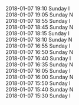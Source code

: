 2018-01-07 19:10 Sunday  I  
2018-01-07 19:05 Sunday  N  
2018-01-07 18:55 Sunday  I  
2018-01-07 18:45 Sunday  N  
2018-01-07 18:15 Sunday  I  
2018-01-07 18:10 Sunday  N  
2018-01-07 16:55 Sunday  I  
2018-01-07 16:50 Sunday  N  
2018-01-07 16:40 Sunday  I  
2018-01-07 16:35 Sunday  N  
2018-01-07 16:05 Sunday  I  
2018-01-07 16:00 Sunday  N  
2018-01-07 15:50 Sunday  I  
2018-01-07 15:40 Sunday  N  
2018-01-07 15:30 Sunday  I  
